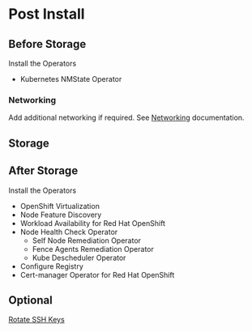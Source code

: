 # Post Install

## Before Storage

Install the Operators

* Kubernetes NMState Operator

### Networking

Add additional networking if required. See [Networking](/docs/networking/networking.md) documentation.

## Storage

<Install Storage>

## After Storage

Install the Operators

* OpenShift Virtualization
* Node Feature Discovery
* Workload Availability for Red Hat OpenShift
* Node Health Check Operator
  * Self Node Remediation Operator
  * Fence Agents Remediation Operator
  * Kube Descheduler Operator
* Configure Registry
* Cert-manager Operator for Red Hat OpenShift

## Optional

[Rotate SSH Keys](rotate-ssh-keys.md)
